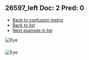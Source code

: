 ## 26597_left Doc: 2 Pred: 0
- [Back to confusion matrix](https://github.com/juliandewit/kaggle_retinopathy/blob/master/matrix.md)
- [Back to list](https://github.com/juliandewit/kaggle_retinopathy/blob/master/lists/20/list.md)
- [Next example in list](https://github.com/juliandewit/kaggle_retinopathy/blob/master/lists/20/26/2670_right.md)

![Eye](https://retinopaty.blob.core.windows.net/size1024/26597_left_2.jpeg)

### 

![Eye]()
